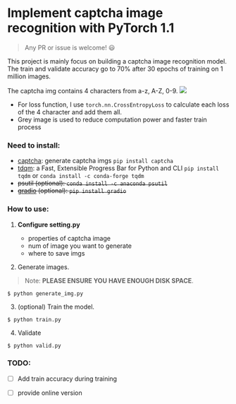 # Implement captcha image recognition with PyTorch 1.1
> Any PR or issue is welcome! :smiley:

This project is mainly focus on building a captcha image recognition model. The train and validate accuracy go to 70% after 30 epochs of training on 1 million images.

The captcha img contains 4 characters from a-z, A-Z, 0-9.
![](https://i.bmp.ovh/imgs/2019/05/cc817892cbfa0b6f.png)

* For loss function, I use `torch.nn.CrossEntropyLoss` to calculate each loss of the 4 character and add them all.
* Grey image is used to reduce computation power and faster train process



### Need to install:
* [captcha](https://github.com/lepture/captcha): generate captcha imgs
`pip install captcha`
* [tdqm](https://github.com/tqdm/tqdm): a Fast, Extensible Progress Bar for Python and CLI
`pip install tqdm` or 
`conda install -c conda-forge tqdm`
* ~~psutil (optional): `conda install -c anaconda psutil`~~
* ~~[gradio](https://www.gradio.app) (optional): `pip install gradio`~~

### How to use:
1. **Configure setting.py**
    * properties of captcha image
    * num of image you want to generate
    * where to save imgs

2. Generate images. 
>Note: **PLEASE ENSURE YOU HAVE ENOUGH DISK SPACE**.
```
$ python generate_img.py
```
3. (optional) Train the model.
```
$ python train.py
```
4. Validate
```
$ python valid.py
```

### TODO:
- [ ] Add train accuracy during training
- [ ] provide online version

